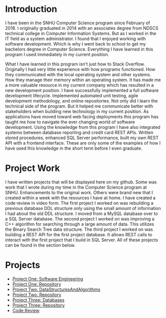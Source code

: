 # Introduction

  I have been in the SNHU Computer Science program since February of 2018. I originally graduated in 2014 with an associates degree from NDSCS technical college in Computer Information Systems. But as I worked in the IT field as a system administrator. I found that I enjoyed working with software development. Which is why I went back to school to get my bachelors degree in Computer Science. Everything I have learned in this program I used immediately in my current position.

  What I have learned in this program isn't just how to Stack Overflow. Originally I had very little experience with how programs functioned. How they communicated with the local operating system and other systems. How they manage their memory within an operating system. It has made me a more valuable resource in my current company which has resulted in a new development position. I have successfully implemented a full software development lifecycle. Implemented automated unit testing, agile development methodology, and online repositories. Not only did I learn the technical side of the program. But it helped me communicate better with stakeholders when building new technology in my current position. As applications have moved toward web facing deployments this program has taught me how to navigate the ever changing world of software development. Using the knowledge from this program I have also integrated systems between database reporting and credit card REST APIs. Written stored procedures, enhanced SQL Server performance, built my own REST API with a frontend interface. These are only some of the examples of how I have used this knowledge in the short term before I even graduate.
  
# Project Work
  I have written projects that will be displayed here on my github. Some was work that I wrote during my time in the Computer Science program at SNHU. Enhancements to the original work. Others were brand new that I created within a week with the resources I have at home.
  I have created a code review in video form.
  The first project I worked on was rebuilding a previous database DDL structure only using the small amount of information I had about the old DDL structure. I moved from a MySQL database over to a SQL Server database.
  The second project I worked on was improving a C++ algorithm for searching through a large amount of data. This utilizes the Binary Search Tree data structure. 
  The third project I worked on was building a REST API for the first project database. It allows REST calls to interact with the first project that I build in SQL Server. All of these projects can be found in the section below.

# Projects
* [Project One: Software Engineering](https://franklinaf.github.io/SoftwareEngineering.html)<br>
* [Project One: Repository](https://github.com/FranklinAf/FranklinAf.github.io/tree/main/SoftwareEngineering)<br>
* [Project Two: DataStructuresAndAlgorithms](https://franklinaf.github.io/DataStructuresAndAlgorithms.html)<br>
* [Project Two: Repository](https://github.com/FranklinAf/FranklinAf.github.io/tree/main/DataStructuresAndAlgorithms)<br>
* [Project Three: Databases](https://franklinaf.github.io/Databases.html)<br>
* [Project Three: Repository](https://github.com/FranklinAf/FranklinAf.github.io/tree/main/Databases)<br>
* [Code Review](https://youtu.be/odyTVEPVghs)<br>
